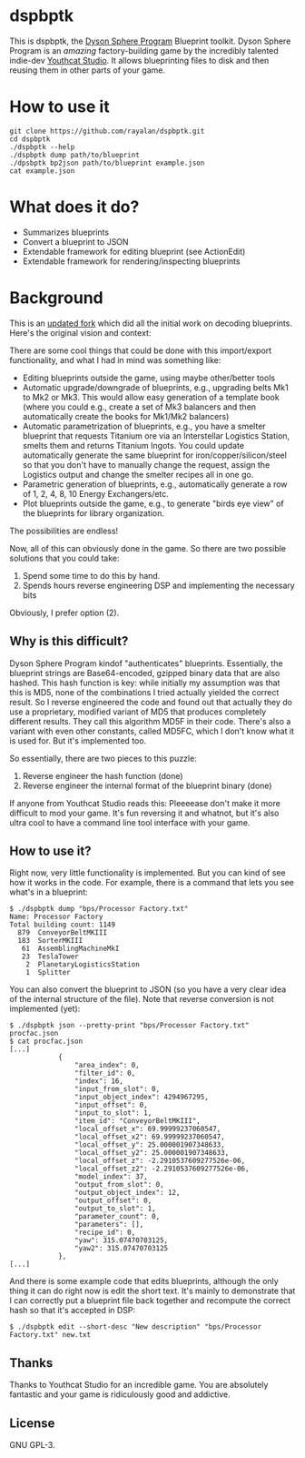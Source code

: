 # dspbptk

This is dspbptk, the [Dyson Sphere Program](https://store.steampowered.com/app/1366540/Dyson_Sphere_Program/)
Blueprint toolkit. Dyson Sphere Program is an *amazing* factory-building game
by the incredibly talented indie-dev [Youthcat Studio](https://twitter.com/dysonprogram).
It allows blueprinting files to disk and then reusing them in other parts of your game.

# How to use it

```
git clone https://github.com/rayalan/dspbptk.git
cd dspbptk
./dspbptk --help
./dspbptk dump path/to/blueprint
./dpsbptk bp2json path/to/blueprint example.json
cat example.json
```
# What does it do?

* Summarizes blueprints
* Convert a blueprint to JSON
* Extendable framework for editing blueprint (see ActionEdit)
* Extendable framework for rendering/inspecting blueprints

# Background

This is an [updated fork](https://github.com/johndoe31415/dspbptk) which did all the initial work on decoding blueprints. Here's the original vision and context:

There are some cool things that could be done with this import/export
functionality, and what I had in mind was something like:

  * Editing blueprints outside the game, using maybe other/better tools
  * Automatic upgrade/downgrade of blueprints, e.g., upgrading belts Mk1 to Mk2
    or Mk3. This would allow easy generation of a template book (where you
    could e.g., create a set of Mk3 balancers and then automatically create the
    books for Mk1/Mk2 balancers)
  * Automatic parametrization of blueprints, e.g., you have a smelter blueprint
    that requests Titanium ore via an Interstellar Logistics Station, smelts
    them and returns Titanium Ingots. You could update automatically generate the
    same blueprint for iron/copper/silicon/steel so that you don't have to manually
    change the request, assign the Logistics output and change the smelter recipes
    all in one go.
  * Parametric generation of blueprints, e.g., automatically generate a row of
    1, 2, 4, 8, 10 Energy Exchangers/etc.
  * Plot blueprints outside the game, e.g., to generate "birds eye view" of the
    blueprints for library organization.

The possibilities are endless!

Now, all of this can obviously done in the game. So there are two possible solutions that you could take:

  1. Spend some time to do this by hand.
  2. Spends hours reverse engineering DSP and implementing the necessary bits

Obviously, I prefer option (2).

## Why is this difficult?
Dyson Sphere Program kindof "authenticates" blueprints. Essentially, the
blueprint strings are Base64-encoded, gzipped binary data that are also hashed.
This hash function is key: while initially my assumption was that this is MD5,
none of the combinations I tried actually yielded the correct result. So I
reverse engineered the code and found out that actually they do use a
proprietary, modified variant of MD5 that produces completely different
results. They call this algorithm MD5F in their code. There's also a variant
with even other constants, called MD5FC, which I don't know what it is used
for. But it's implemented too.

So essentially, there are two pieces to this puzzle:

  1. Reverse engineer the hash function (done)
  2. Reverse engineer the internal format of the blueprint binary (done)

If anyone from Youthcat Studio reads this: Pleeeease don't make it more
difficult to mod your game. It's fun reversing it and whatnot, but it's also
ultra cool to have a command line tool interface with your game.

## How to use it?
Right now, very little functionality is implemented. But you can kind of see
how it works in the code. For example, there is a command that lets you see
what's in a blueprint:

```
$ ./dspbptk dump "bps/Processor Factory.txt"
Name: Processor Factory
Total building count: 1149
  879  ConveyorBeltMKIII
  183  SorterMKIII
   61  AssemblingMachineMkI
   23  TeslaTower
    2  PlanetaryLogisticsStation
    1  Splitter
```

You can also convert the blueprint to JSON (so you have a very clear idea of
the internal structure of the file). Note that reverse conversion is not
implemented (yet):

```
$ ./dspbptk json --pretty-print "bps/Processor Factory.txt" procfac.json
$ cat procfac.json
[...]
            {
                "area_index": 0,
                "filter_id": 0,
                "index": 16,
                "input_from_slot": 0,
                "input_object_index": 4294967295,
                "input_offset": 0,
                "input_to_slot": 1,
                "item_id": "ConveyorBeltMKIII",
                "local_offset_x": 69.99999237060547,
                "local_offset_x2": 69.99999237060547,
                "local_offset_y": 25.000001907348633,
                "local_offset_y2": 25.000001907348633,
                "local_offset_z": -2.2910537609277526e-06,
                "local_offset_z2": -2.2910537609277526e-06,
                "model_index": 37,
                "output_from_slot": 0,
                "output_object_index": 12,
                "output_offset": 0,
                "output_to_slot": 1,
                "parameter_count": 0,
                "parameters": [],
                "recipe_id": 0,
                "yaw": 315.07470703125,
                "yaw2": 315.07470703125
            },
[...]
```

And there is some example code that edits blueprints, although the only thing
it can do right now is edit the short text. It's mainly to demonstrate that I
can correctly put a blueprint file back together and recompute the correct hash
so that it's accepted in DSP:

```
$ ./dspbptk edit --short-desc "New description" "bps/Processor Factory.txt" new.txt
```

## Thanks
Thanks to Youthcat Studio for an incredible game. You are absolutely fantastic
and your game is ridiculously good and addictive.

## License
GNU GPL-3.
